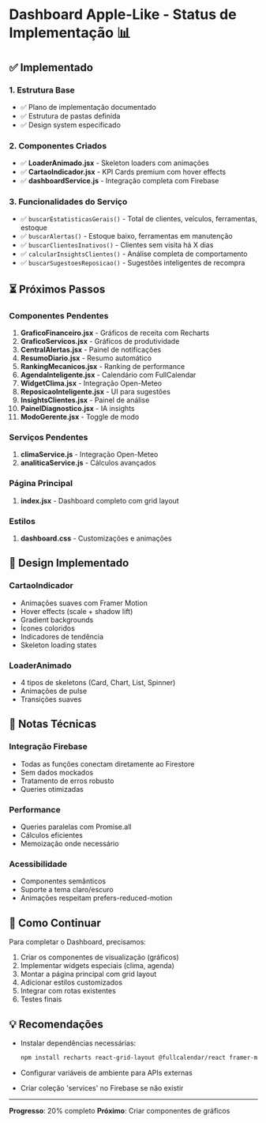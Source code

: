 # Dashboard Apple-Like - Status de Implementação 📊

## ✅ Implementado

### 1. Estrutura Base
- ✅ Plano de implementação documentado
- ✅ Estrutura de pastas definida
- ✅ Design system especificado

### 2. Componentes Criados
- ✅ **LoaderAnimado.jsx** - Skeleton loaders com animações
- ✅ **CartaoIndicador.jsx** - KPI Cards premium com hover effects
- ✅ **dashboardService.js** - Integração completa com Firebase

### 3. Funcionalidades do Serviço
- ✅ `buscarEstatisticasGerais()` - Total de clientes, veículos, ferramentas, estoque
- ✅ `buscarAlertas()` - Estoque baixo, ferramentas em manutenção
- ✅ `buscarClientesInativos()` - Clientes sem visita há X dias
- ✅ `calcularInsightsClientes()` - Análise completa de comportamento
- ✅ `buscarSugestoesReposicao()` - Sugestões inteligentes de recompra

## ⏳ Próximos Passos

### Componentes Pendentes
1. **GraficoFinanceiro.jsx** - Gráficos de receita com Recharts
2. **GraficoServicos.jsx** - Gráficos de produtividade
3. **CentralAlertas.jsx** - Painel de notificações
4. **ResumoDiario.jsx** - Resumo automático
5. **RankingMecanicos.jsx** - Ranking de performance
6. **AgendaInteligente.jsx** - Calendário com FullCalendar
7. **WidgetClima.jsx** - Integração Open-Meteo
8. **ReposicaoInteligente.jsx** - UI para sugestões
9. **InsightsClientes.jsx** - Painel de análise
10. **PainelDiagnostico.jsx** - IA insights
11. **ModoGerente.jsx** - Toggle de modo

### Serviços Pendentes
1. **climaService.js** - Integração Open-Meteo
2. **analiticaService.js** - Cálculos avançados

### Página Principal
1. **index.jsx** - Dashboard completo com grid layout

### Estilos
1. **dashboard.css** - Customizações e animações

## 🎨 Design Implementado

### CartaoIndicador
- Animações suaves com Framer Motion
- Hover effects (scale + shadow lift)
- Gradient backgrounds
- Ícones coloridos
- Indicadores de tendência
- Skeleton loading states

### LoaderAnimado
- 4 tipos de skeletons (Card, Chart, List, Spinner)
- Animações de pulse
- Transições suaves

## 📝 Notas Técnicas

### Integração Firebase
- Todas as funções conectam diretamente ao Firestore
- Sem dados mockados
- Tratamento de erros robusto
- Queries otimizadas

### Performance
- Queries paralelas com Promise.all
- Cálculos eficientes
- Memoização onde necessário

### Acessibilidade
- Componentes semânticos
- Suporte a tema claro/escuro
- Animações respeitam prefers-reduced-motion

## 🚀 Como Continuar

Para completar o Dashboard, precisamos:

1. Criar os componentes de visualização (gráficos)
2. Implementar widgets especiais (clima, agenda)
3. Montar a página principal com grid layout
4. Adicionar estilos customizados
5. Integrar com rotas existentes
6. Testes finais

## 💡 Recomendações

- Instalar dependências necessárias:
  ```bash
  npm install recharts react-grid-layout @fullcalendar/react framer-motion
  ```

- Configurar variáveis de ambiente para APIs externas

- Criar coleção 'services' no Firebase se não existir

---

**Progresso**: 20% completo
**Próximo**: Criar componentes de gráficos
